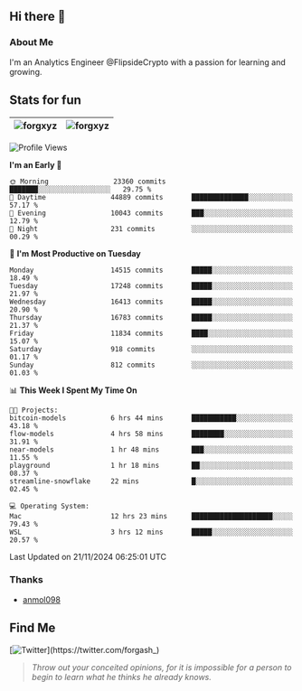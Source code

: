 ## Hi there 👋

### About Me

I'm an Analytics Engineer @FlipsideCrypto with a passion for learning and growing.
  
## Stats for fun

| <img align="center" src="https://github-readme-streak-stats.herokuapp.com/?user=forgxyz&theme=tokyonight" alt="forgxyz" /> | <img align="center" src="https://github-readme-stats.vercel.app/api?username=forgxyz&theme=tokyonight&show_icons=true" alt="forgxyz" /> |
| ------------- |------------- |


<!--START_SECTION:waka-->
![Profile Views](http://img.shields.io/badge/Profile%20Views-0-blue)

**I'm an Early 🐤** 

```text
🌞 Morning                23360 commits       ███████░░░░░░░░░░░░░░░░░░   29.75 % 
🌆 Daytime                44889 commits       ██████████████░░░░░░░░░░░   57.17 % 
🌃 Evening                10043 commits       ███░░░░░░░░░░░░░░░░░░░░░░   12.79 % 
🌙 Night                  231 commits         ░░░░░░░░░░░░░░░░░░░░░░░░░   00.29 % 
```
📅 **I'm Most Productive on Tuesday** 

```text
Monday                   14515 commits       █████░░░░░░░░░░░░░░░░░░░░   18.49 % 
Tuesday                  17248 commits       █████░░░░░░░░░░░░░░░░░░░░   21.97 % 
Wednesday                16413 commits       █████░░░░░░░░░░░░░░░░░░░░   20.90 % 
Thursday                 16783 commits       █████░░░░░░░░░░░░░░░░░░░░   21.37 % 
Friday                   11834 commits       ████░░░░░░░░░░░░░░░░░░░░░   15.07 % 
Saturday                 918 commits         ░░░░░░░░░░░░░░░░░░░░░░░░░   01.17 % 
Sunday                   812 commits         ░░░░░░░░░░░░░░░░░░░░░░░░░   01.03 % 
```


📊 **This Week I Spent My Time On** 

```text
🐱‍💻 Projects: 
bitcoin-models           6 hrs 44 mins       ███████████░░░░░░░░░░░░░░   43.18 % 
flow-models              4 hrs 58 mins       ████████░░░░░░░░░░░░░░░░░   31.91 % 
near-models              1 hr 48 mins        ███░░░░░░░░░░░░░░░░░░░░░░   11.55 % 
playground               1 hr 18 mins        ██░░░░░░░░░░░░░░░░░░░░░░░   08.37 % 
streamline-snowflake     22 mins             █░░░░░░░░░░░░░░░░░░░░░░░░   02.45 % 

💻 Operating System: 
Mac                      12 hrs 23 mins      ████████████████████░░░░░   79.43 % 
WSL                      3 hrs 12 mins       █████░░░░░░░░░░░░░░░░░░░░   20.57 % 
```


 Last Updated on 21/11/2024 06:25:01 UTC
<!--END_SECTION:waka-->

### Thanks
 - [anmol098](https://github.com/anmol098/waka-readme-stats/)
  
## Find Me
[![Twitter](https://img.shields.io/twitter/url/https/twitter.com/forgash_.svg?style=social&label=Follow%20%40forgash_)](https://twitter.com/forgash_)


> *Throw out your conceited opinions, for it is impossible for a person to begin to learn what he thinks he already knows.* 
